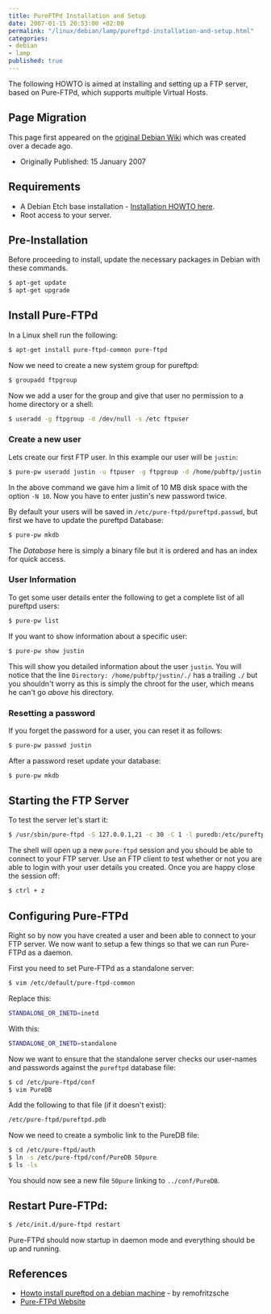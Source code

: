 ```yaml
---
title: PureFTPd Installation and Setup
date: 2007-01-15 20:53:00 +02:00
permalink: "/linux/debian/lamp/pureftpd-installation-and-setup.html"
categories:
- debian
- lamp
published: true
---
```


The following HOWTO is aimed at installing and setting up a FTP server, based on Pure-FTPd, which supports multiple Virtual Hosts.

## Page Migration
This page first appeared on the [original Debian Wiki][history] which was created over a decade ago.

 - Originally Published: 15 January 2007

## Requirements

 - A Debian Etch base installation - [Installation HOWTO here][debian-etch-install].
 - Root access to your server.

## Pre-Installation

Before proceeding to install, update the necessary packages in Debian with these commands.
```bash
$ apt-get update
$ apt-get upgrade
```

## Install Pure-FTPd
In a Linux shell run the following:
```bash
$ apt-get install pure-ftpd-common pure-ftpd
```
Now we need to create a new system group for pureftpd:
```bash
$ groupadd ftpgroup
```
Now we add a user for the group and give that user no permission to a home directory or a shell:
```bash
$ useradd -g ftpgroup -d /dev/null -s /etc ftpuser
```
### Create a new user
Lets create our first FTP user. In this example our user will be `justin`:
```bash
$ pure-pw useradd justin -u ftpuser -g ftpgroup -d /home/pubftp/justin -N 10
```
In the above command we gave him a limit of 10 MB disk space with the option `-N 10`. Now you have to enter justin's new password twice.

By default your users will be saved in `/etc/pure-ftpd/pureftpd.passwd`, but first we have to update the pureftpd Database:
```bash
$ pure-pw mkdb
```
The _Database_ here is simply a binary file but it is ordered and has an index for quick access.

### User Information
To get some user details enter the following to get a complete list of all pureftpd users:
```bash
$ pure-pw list
```
If you want to show information about a specific user:
```bash
$ pure-pw show justin
```
This will show you detailed information about the user `justin`.
You will notice that the line `Directory: /home/pubftp/justin/./` has a trailing `./` but you shouldn't worry as this is simply the chroot for the user, which means he can't go _above_ his directory.

### Resetting a password
If you forget the password for a user, you can reset it as follows:
```bash
$ pure-pw passwd justin
```
After a password reset update your database:
```bash
$ pure-pw mkdb
```

## Starting the FTP Server
To test the server let's start it:
```bash
$ /usr/sbin/pure-ftpd -S 127.0.0.1,21 -c 30 -C 1 -l puredb:/etc/pureftpd.pdb -x -E -j -R
```
The shell will open up a new `pure-ftpd` session and you should be able to connect to your FTP server. Use an FTP client to test whether or not you are able to login with your user details you created.
Once you are happy close the session off:
```bash
$ ctrl + z
```

## Configuring Pure-FTPd
Right so by now you have created a user and been able to connect to your FTP server. We now want to setup a few things so that we can run Pure-FTPd as a daemon.

First you need to set Pure-FTPd as a standalone server:
```bash
$ vim /etc/default/pure-ftpd-common
```
Replace this:
```bash
STANDALONE_OR_INETD=inetd
```
With this:
```bash
STANDALONE_OR_INETD=standalone
```
Now we want to ensure that the standalone server checks our user-names and passwords against the `pureftpd` database file:
```bash
$ cd /etc/pure-ftpd/conf
$ vim PureDB
```
Add the following to that file (if it doesn't exist):
```bash
/etc/pure-ftpd/pureftpd.pdb
```
Now we need to create a symbolic link to the PureDB file:
```bash
$ cd /etc/pure-ftpd/auth
$ ln -s /etc/pure-ftpd/conf/PureDB 50pure
$ ls -ls
```
You should now see a new file `50pure` linking to `../conf/PureDB`.

## Restart Pure-FTPd:
```bash
$ /etc/init.d/pure-ftpd restart
```
Pure-FTPd should now startup in daemon mode and everything should be up and running.

## References

 - [Howto install pureftpd on a debian machine][ref1] - by remofritzsche
 - [Pure-FTPd Website][ref2]

[debian-etch-install]: /debian/installing-a-debian-etch-base-system/
[history]: /howto-history/
[ref1]: http://www.debian-administration.org/articles/383
[ref2]: http://www.pureftpd.org/
